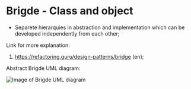 # Brigde - Class and object
 - Separete hierarquies in abstraction and implementation which can be developed independently from each other;


Link for more explanation:
1. https://refactoring.guru/design-patterns/bridge (en);


Abstract Brigde UML diagram:

![Image of Brigde UML diagram](https://github.com/RomeroGabriel/OOP-DesignPatterns/blob/master/Structural/Bridge/brigde_pattern_uml_diagram.png)


